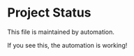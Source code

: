 # Project Status

This file is maintained by automation.

If you see this, the automation is working!

<!-- The rest of this file will be updated by scripts/update-todo-index.sh -->
